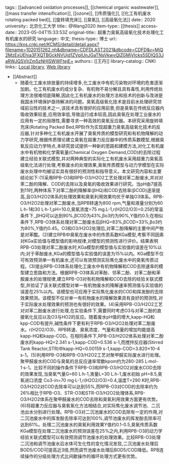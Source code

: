 tags:: [[advanced oxidation processes]], [[chemical organic wastewater]], [[mass transfer intensification]], [[ozone]], [[传质强化]], [[化工有机废水 rotating packed bed]], [[旋转填充床]], [[臭氧]], [[高级氧化法]]
date:: 2020
university:: 北京化工大学
title:: @Wang2020
item-type:: [[thesis]]
access-date:: 2023-05-04T15:33:53Z
original-title:: 超重力臭氧高级氧化技术处理化工有机废水的研究
language:: 中文;
thesis-type:: 博士
url:: https://kns.cnki.net/KCMS/detail/detail.aspx?filename=1020151262.nh&dbname=CDFDLAST2021&dbcode=CDFD&v=MjQ2MzExUEhia3FXQTBGckNVUjd1ZVplUnJGaTNsVkwvQlZGMjVIcks5SDlQS3JaRWJQSVIrZm5zNHlSWWFtejE=
authors:: [[王丹]]
library-catalog:: CNKI
links:: [Local library](zotero://select/library/items/9IZAGKAP), [Web library](https://www.zotero.org/users/11618477/items/9IZAGKAP)

- [[Abstract]]
	- 随着化工废水排放量的持续增多,化工废水中有机污染物对环境的危害逐渐加剧。化工有机废水的成分复杂、有机物不易分解且具有毒性,利用传统处理方法很难彻底降解,因此化工有机废水的处理方法和技术的创新与改进是我国水环境保护亟待解决的问题。臭氧高级氧化技术是目前水处理研究领域前沿性的技术之一,该技术具有很好的应用前景,但是臭氧在传统反应器内吸收效果较差,应用效率低,导致运行成本较高,因此臭氧在处理工业废水的应用有一定的局限性,需要寻求一种高效的臭氧反应器。本研究采用旋转填充床(Rotating Packed Bed,RPB)作为实现超重力臭氧高级氧化技术的反应器,针对多种化工有机废水开展了臭氧传质的模型研究和有机物降解的动力学研究,根据传质理论建立臭氧在超重力反应器中的传质系数模型,根据臭氧反应动力学特点,本研究尝试提供一种新的思路和建模方法,对化工有机废水中有机物和化学需氧量(Chemical Oxygen Demand,COD)的去除过程建立经验关联式模型,并对两种典型的实际化工有机废水采用超重力臭氧高级氧化法进行处理,考察废水的处理效果,臭氧传质模型与动力学模型在实际废水处理中均被证实具有很好的预测性和指导意义。本文研究内容和主要结论如下:(1)采用RPB-O3和RPB-O3/H2O2工艺处理对苯二酚废水,并对对苯二酚的降解、COD的去除以及臭氧的吸收效果进行研究。当pH由7提高到11时,两种体系下对苯二酚的降解率(βHQ)和COD去除率(βCOD)逐渐提高,且O3/H2O2体系的处理效果和臭氧利用效果均优于单独O3体系。RPB-O3/H2O2处理对苯二酚废水,当RPB转速为800 rpm,气量和液量分别为60 L·h-1和30 L·h-1,pH=10.0,臭氧浓度=75 mg.L-1,r(H2O2/O3)=0.25的常温条件下,,βHQ可以达到90%,βCOD为43%,βo3约为90%,Y值约0.5;在相似条件下,RPB-O3体系处理对苯二酚废水后βHQ=83%,βCOD=33%,βo3约为80%,Y值约0.45。O3和O3/H2O2处理后,对苯二酚降解的主要中间产物是对苯醌。(2)建立RPB中臭氧在废水中的传质系数KGa模型,考察不同因素对KGa实验值与模型值的影响规律,对模型的预测性进行评价。结果表明RPB-O3处理对苯二酚废水时,KGa模型的模型值与实验值的误差在10%以内;对于苯酚废水,KGa的模型值与实验值的误差为15%以内。KGa模型不仅可有效预测单一有机废水,还可以有效预测实际焦化废水中的臭氧传质过程。(3)提出RPB-O3体系处理化工废水中有机物降解和COD去除速率的模型建立思路和方法。根据RPB-O3体系对苯酚、邻苯二酚、对苯二酚和苯胺废水的处理规律,建立RPB-O3对有机物降解和COD去除的经验关联式模型,并验证了该关联式模型对单一有机物废水的降解速率预测值与实验值的误差在25%以内。该模型也可应用于实际焦化废水的COD和挥发酚的去除效果预测。该模型不仅对单一有机物废水的降解效果具有良好的预测性,对于实际废水处理效果的预测也有很好的效果。(4)采用RPB-O3/H2O2工艺对对苯二酚废水进行处理,在实验条件下,需要同时考虑O3与对苯二酚的直接氧化反应以及O3与HO2的反应。随着废水pH值的增大,kapp-HQ和kpp-COD有提升,碱性条件下更有利于RPB-O3/H2O2处理对苯二酚废水。r(H2O2/O3)、RPB转速、臭氧浓度、气量和液量的增加均能提高kapp-HQ和kapp-COD。在相同条件下,RPB-O3/H2O2体系处理对苯二酚废水的kapp-HQ=2.341 s-1,kapp-COD=0.536 s-1,而搅拌反应器(Stirred Tank Reactor,STR)中kapp-HQ=0.00159 s-1,kapp-COD=3.820×10-4 s-1。(5)利用RPB-O3和RPB-O3/H2O2工艺对聚甲醛实际废水进行处理。聚甲醛废水的COD与臭氧的总反应速率常数kpom约为280-285 L·mol-1·s-1。比较不同的操作条件下RPB-O3和RPB-O3/H2O2对废水COD去除的效果发现,当臭氧气量G=60 L·h-1,液量L=30 L.h-1,废水初始 pH=8.5,臭氧进口浓度 Co3-in=70 mg·L-1,r(H2O2/O3)=0.4,温度T=290 K时,RPB-O3/H2O2对COD去除率可以达到55%,而RPB-O3对COD的去除率约为26%相比于RPB-O3、STR-O3和STR-O3/H2O2处理体系,RPB-O3/H2O2体系在聚甲醛废水的COD去除和臭氧利用效果方面更有优势。(6)将超重力反应器与臭氧氧化方法相结合,对实际焦化废水调节池、二沉池出水分别进行处理。RPB-O3对二沉池废水的COD去除有一定的作用,对二沉池废水中的挥发酚去除率可达到100%,调节池废水的挥发酚去除率可达到61%。处理二沉池废水的臭氧利用效果Y值约0.1-0.5,臭氧传质系数KGa模型在处理二沉池废水的预测误差在25%之内,利用RPB-O3的动力学经验关联式模型可以有效预测调节池废水的处理效果。比较RPB-O3处理二沉池和调节池废水后水体可生化性的变化情况发现,二沉池废水处理后BOD5/COD可提高近3倍,然而调节池废水处理后BOD5/COD降低。RPB连续操作的分级处理方式比间歇操作的循环处理方式更有优势。